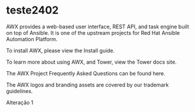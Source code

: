 # teste2402

AWX provides a web-based user interface, REST API, and task engine built on top of Ansible. It is one of the upstream projects for Red Hat Ansible Automation Platform.

To install AWX, please view the Install guide.

To learn more about using AWX, and Tower, view the Tower docs site.

The AWX Project Frequently Asked Questions can be found here.

The AWX logos and branding assets are covered by our trademark guidelines.


Alteração 1
